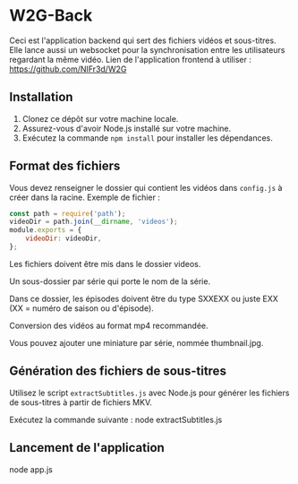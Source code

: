 # W2G-Back

Ceci est l'application backend qui sert des fichiers vidéos et sous-titres. Elle lance aussi un websocket pour la synchronisation entre les utilisateurs regardant la même vidéo.
Lien de l'application frontend à utiliser : https://github.com/NIFr3d/W2G

## Installation

1. Clonez ce dépôt sur votre machine locale.
2. Assurez-vous d'avoir Node.js installé sur votre machine.
3. Exécutez la commande `npm install` pour installer les dépendances.

## Format des fichiers

Vous devez renseigner le dossier qui contient les vidéos dans `config.js` à créer dans la racine. Exemple de fichier :
```javascript
const path = require('path');
videoDir = path.join(__dirname, 'videos');
module.exports = {
    videoDir: videoDir,
};
```
Les fichiers doivent être mis dans le dossier videos.

Un sous-dossier par série qui porte le nom de la série.

Dans ce dossier, les épisodes doivent être du type SXXEXX ou juste EXX (XX = numéro de saison ou d'épisode).

Conversion des vidéos au format mp4 recommandée.

Vous pouvez ajouter une miniature par série, nommée thumbnail.jpg.

## Génération des fichiers de sous-titres

Utilisez le script `extractSubtitles.js` avec Node.js pour générer les fichiers de sous-titres à partir de fichiers MKV.

Exécutez la commande suivante :
node extractSubtitles.js

## Lancement de l'application
node app.js
